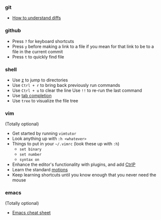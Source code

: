 ### git

- [How to understand diffs](https://loicpefferkorn.net/2014/02/diff-files-what-are-hunks-and-how-to-extract-them/)

### github

- Press `?` for keyboard shortcuts
- Press `y` before making a link to a file if you mean for that link to be to a file in the current commit
- Press `t` to quickly find file

### shell

- Use [z](https://github.com/rupa/z) to jump to directories
- Use `Ctrl + r` to bring back previously run commands
- Use `Ctrl + u` to clear the line
  Use `!!` to re-run the last command
- Use [tab completion](https://www.howtogeek.com/195207/use-tab-completion-to-type-commands-faster-on-any-operating-system/)
- Use `tree` to visualize the file tree

### vim

(Totally optional)

- Get started by running `vimtutor`
- Look anything up with `:h <whatever>`
- Things to put in your `~/.vimrc` (look these up with `:h`)
  - `set binary`
  - `set number`
  - `syntax on`
- Enhance the editor's functionality with plugins, and add [CtrlP](https://github.com/kien/ctrlp.vim)
- Learn the standard [motions](https://www.barbarianmeetscoding.com/boost-your-coding-fu-with-vscode-and-vim/moving-blazingly-fast-with-the-core-vim-motions/)
- Keep learning shortcuts until you know enough that you never need the mouse

### emacs

(Totally optional)

- [Emacs cheat sheet](https://ccrma.stanford.edu/guides/package/emacs/emacs.html)
